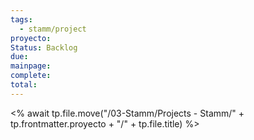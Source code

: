 ```yaml
---
tags:
  - stamm/project
proyecto: 
Status: Backlog
due: 
mainpage: 
complete: 
total:
---
```

<% await tp.file.move("/03-Stamm/Projects - Stamm/" + tp.frontmatter.proyecto + "/" + tp.file.title) %>
